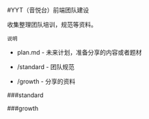 #YYT（音悦台）前端团队建设

收集整理团队培训，规范等资料。

`说明`

*	plan.md - 未来计划，准备分享的内容或者题材

*	/standard  -  团队规范
*	/growth	-  分享的资料




###standard



###growth